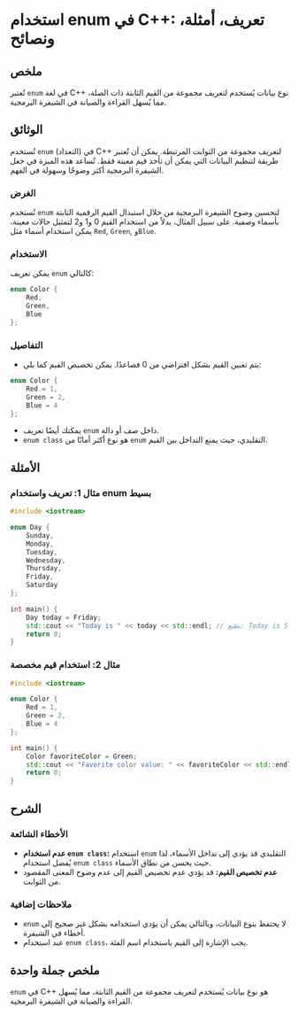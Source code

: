 <!--
Meta Description: # استخدام enum في C++: تعريف، أمثلة، ونصائح ## ملخص تُعتبر `enum` في لغة C++ نوع بيانات يُستخدم لتعريف مجموعة من القيم الثابتة ذات الصلة، مما يُسهل ال...
Meta Keywords: enum, القيم, استخدام, يمكن, color
-->

# استخدام enum في C++: تعريف، أمثلة، ونصائح

## ملخص
تُعتبر `enum` في لغة C++ نوع بيانات يُستخدم لتعريف مجموعة من القيم الثابتة ذات الصلة، مما يُسهل القراءة والصيانة في الشيفرة البرمجية.

## الوثائق
تُستخدم `enum` (التعداد) في C++ لتعريف مجموعة من الثوابت المرتبطة. يمكن أن تُعتبر طريقة لتنظيم البيانات التي يمكن أن تأخذ قيم معينة فقط. تُساعد هذه الميزة في جعل الشيفرة البرمجية أكثر وضوحًا وسهولة في الفهم.

### الغرض
تُستخدم `enum` لتحسين وضوح الشيفرة البرمجية من خلال استبدال القيم الرقمية الثابتة بأسماء وصفية. على سبيل المثال، بدلاً من استخدام القيم 0 و1 و2 لتمثيل حالات معينة، يمكن استخدام أسماء مثل `Red`, `Green`, و`Blue`.

### الاستخدام
يمكن تعريف `enum` كالتالي:

```cpp
enum Color {
    Red,
    Green,
    Blue
};
```

### التفاصيل
- يتم تعيين القيم بشكل افتراضي من 0 فصاعدًا. يمكن تخصيص القيم كما يلي:

```cpp
enum Color {
    Red = 1,
    Green = 2,
    Blue = 4
};
```

- يمكنك أيضًا تعريف `enum` داخل صف أو دالة.
- `enum class` هو نوع أكثر أمانًا من `enum` التقليدي، حيث يمنع التداخل بين القيم.

## الأمثلة
### مثال 1: تعريف واستخدام enum بسيط
```cpp
#include <iostream>

enum Day {
    Sunday,
    Monday,
    Tuesday,
    Wednesday,
    Thursday,
    Friday,
    Saturday
};

int main() {
    Day today = Friday;
    std::cout << "Today is " << today << std::endl; // يطبع: Today is 5
    return 0;
}
```

### مثال 2: استخدام قيم مخصصة
```cpp
#include <iostream>

enum Color {
    Red = 1,
    Green = 2,
    Blue = 4
};

int main() {
    Color favoriteColor = Green;
    std::cout << "Favorite color value: " << favoriteColor << std::endl; // يطبع: Favorite color value: 2
    return 0;
}
```

## الشرح
### الأخطاء الشائعة
- **عدم استخدام `enum class`:** استخدام `enum` التقليدي قد يؤدي إلى تداخل الأسماء، لذا يُفضل استخدام `enum class` حيث يحسن من نطاق الأسماء.
- **عدم تخصيص القيم:** قد يؤدي عدم تخصيص القيم إلى عدم وضوح المعنى المقصود من الثوابت.

### ملاحظات إضافية
- `enum` لا يحتفظ بنوع البيانات، وبالتالي يمكن أن يؤدي استخدامه بشكل غير صحيح إلى أخطاء في الشيفرة.
- عند استخدام `enum class`، يجب الإشارة إلى القيم باستخدام اسم الفئة.

## ملخص جملة واحدة
`enum` في C++ هو نوع بيانات يُستخدم لتعريف مجموعة من القيم الثابتة، مما يُسهل القراءة والصيانة في الشيفرة البرمجية.